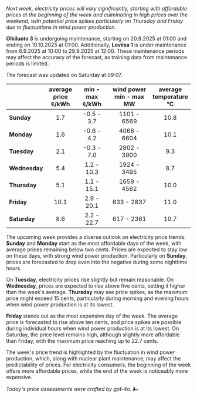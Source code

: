 *Next week, electricity prices will vary significantly, starting with affordable prices at the beginning of the week and culminating in high prices over the weekend, with potential price spikes particularly on Thursday and Friday due to fluctuations in wind power production.*

**Olkiluoto 3** is undergoing maintenance, starting on 20.9.2025 at 01:00 and ending on 10.10.2025 at 01:00. Additionally, **Loviisa 1** is under maintenance from 6.9.2025 at 10:00 to 29.9.2025 at 12:00. These maintenance periods may affect the accuracy of the forecast, as training data from maintenance periods is limited.

The forecast was updated on Saturday at 09:07.

|             | average<br>price<br>¢/kWh | min - max<br>¢/kWh | wind power<br>min - max<br>MW | average<br>temperature<br>°C |
|:-------------|:----------------:|:----------------:|:-------------:|:-------------:|
| **Sunday**   | 1.7 | -0.5 - 3.7 | 1101 - 6569 | 10.8 |
| **Monday**   | 1.6 | -0.6 - 4.2 | 4068 - 6604 | 10.1 |
| **Tuesday**  | 2.1 | -0.3 - 7.0 | 2802 - 3900 | 9.3 |
| **Wednesday**| 5.4 | 1.2 - 10.3 | 1924 - 3495 | 8.7 |
| **Thursday** | 5.1 | 1.1 - 15.1 | 1659 - 4562 | 10.0 |
| **Friday**   | 10.1 | 2.9 - 20.1 | 633 - 2837 | 11.0 |
| **Saturday** | 8.6 | 2.2 - 22.7 | 617 - 2361 | 10.7 |

The upcoming week provides a diverse outlook on electricity price trends. **Sunday** and **Monday** start as the most affordable days of the week, with average prices remaining below two cents. Prices are expected to stay low on these days, with strong wind power production. Particularly on **Sunday**, prices are forecasted to drop even into the negative during some nighttime hours.

On **Tuesday**, electricity prices rise slightly but remain reasonable. On **Wednesday**, prices are expected to rise above five cents, setting it higher than the week's average. **Thursday** may see price spikes, as the maximum price might exceed 15 cents, particularly during morning and evening hours when wind power production is at its lowest.

**Friday** stands out as the most expensive day of the week. The average price is forecasted to rise above ten cents, and price spikes are possible during individual hours when wind power production is at its lowest. On Saturday, the price level remains high, although slightly more affordable than Friday, with the maximum price reaching up to 22.7 cents.

The week's price trend is highlighted by the fluctuation in wind power production, which, along with nuclear plant maintenance, may affect the predictability of prices. For electricity consumers, the beginning of the week offers more affordable prices, while the end of the week is noticeably more expensive.

*Today's price assessments were crafted by gpt-4o.* 🌬️
